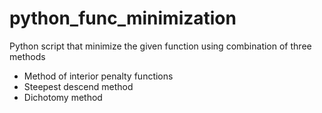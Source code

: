 # python_func_minimization
Python script that minimize the given function using combination of three methods
  - Method of interior penalty functions
  - Steepest descend method
  - Dichotomy method
